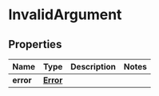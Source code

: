 
# InvalidArgument

## Properties
Name | Type | Description | Notes
------------ | ------------- | ------------- | -------------
**error** | [**Error**](Error.md) |  | 



